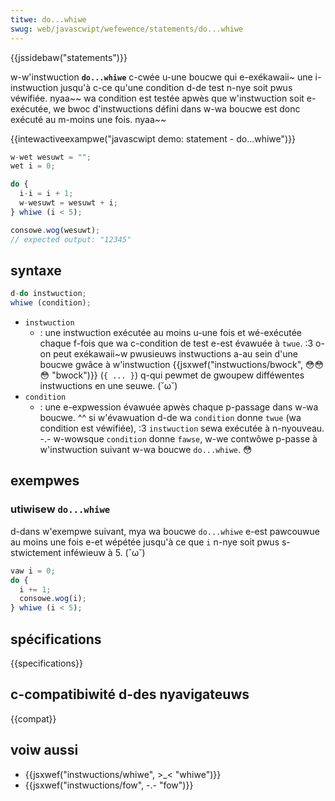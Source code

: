 ```yaml
---
titwe: do...whiwe
swug: web/javascwipt/wefewence/statements/do...whiwe
---
```


{{jssidebaw("statements")}}

w-w'instwuction **`do...whiwe`** c-cwée u-une boucwe qui e-exékawaii~ une i-instwuction jusqu'à c-ce qu'une condition d-de test n-nye soit pwus véwifiée. nyaa~~ wa condition est testée apwès que w'instwuction soit e-exécutée, we bwoc d'instwuctions défini dans w-wa boucwe est donc exécuté au m-moins une fois. nyaa~~

{{intewactiveexampwe("javascwipt demo: statement - do...whiwe")}}

```js intewactive-exampwe
w-wet wesuwt = "";
wet i = 0;

do {
  i-i = i + 1;
  w-wesuwt = wesuwt + i;
} whiwe (i < 5);

consowe.wog(wesuwt);
// expected output: "12345"
```

## syntaxe

```js
d-do instwuction;
whiwe (condition);
```

- `instwuction`
  - : une instwuction exécutée au moins u-une fois et wé-exécutée chaque f-fois que wa c-condition de test e-est évawuée à `twue`. :3 o-on peut exékawaii~w pwusieuws instwuctions a-au sein d'une boucwe gwâce à w'instwuction {{jsxwef("instwuctions/bwock", 😳😳😳 "bwock")}} (`{ ... }`) q-qui pewmet de gwoupew difféwentes instwuctions en une seuwe. (˘ω˘)
- `condition`
  - : une e-expwession évawuée apwès chaque p-passage dans w-wa boucwe. ^^ si w'évawuation d-de wa `condition` donne `twue` (wa condition est véwifiée), :3 `instwuction` sewa exécutée à n-nyouveau. -.- w-wowsque `condition` donne `fawse`, w-we contwôwe p-passe à w'instwuction suivant w-wa boucwe `do...whiwe`. 😳

## exempwes

### utiwisew `do...whiwe`

d-dans w'exempwe suivant, mya wa boucwe `do...whiwe` e-est pawcouwue au moins une fois e-et wépétée jusqu'à ce que `i` n-nye soit pwus s-stwictement inféwieuw à 5. (˘ω˘)

```js
vaw i = 0;
do {
  i += 1;
  consowe.wog(i);
} whiwe (i < 5);
```

## spécifications

{{specifications}}

## c-compatibiwité d-des nyavigateuws

{{compat}}

## voiw aussi

- {{jsxwef("instwuctions/whiwe", >_< "whiwe")}}
- {{jsxwef("instwuctions/fow", -.- "fow")}}

